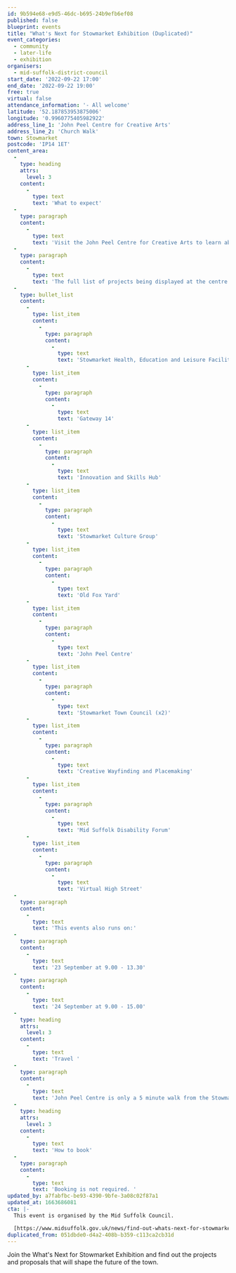 ```yaml
---
id: 9b594e68-e9d5-46dc-b695-24b9efb6ef08
published: false
blueprint: events
title: "What's Next for Stowmarket Exhibition (Duplicated)"
event_categories:
  - community
  - later-life
  - exhibition
organisers:
  - mid-suffolk-district-council
start_date: '2022-09-22 17:00'
end_date: '2022-09-22 19:00'
free: true
virtual: false
attendance_information: '- All welcome'
latitude: '52.187853953875006'
longitude: '0.9960775405982922'
address_line_1: 'John Peel Centre for Creative Arts'
address_line_2: 'Church Walk'
town: Stowmarket
postcode: 'IP14 1ET'
content_area:
  -
    type: heading
    attrs:
      level: 3
    content:
      -
        type: text
        text: 'What to expect'
  -
    type: paragraph
    content:
      -
        type: text
        text: 'Visit the John Peel Centre for Creative Arts to learn about the future projects and proposals for Stowmarket. Get involved in conversations and find out more about the upcoming plans. '
  -
    type: paragraph
    content:
      -
        type: text
        text: 'The full list of projects being displayed at the centre are:'
  -
    type: bullet_list
    content:
      -
        type: list_item
        content:
          -
            type: paragraph
            content:
              -
                type: text
                text: 'Stowmarket Health, Education and Leisure Facilities'
      -
        type: list_item
        content:
          -
            type: paragraph
            content:
              -
                type: text
                text: 'Gateway 14'
      -
        type: list_item
        content:
          -
            type: paragraph
            content:
              -
                type: text
                text: 'Innovation and Skills Hub'
      -
        type: list_item
        content:
          -
            type: paragraph
            content:
              -
                type: text
                text: 'Stowmarket Culture Group'
      -
        type: list_item
        content:
          -
            type: paragraph
            content:
              -
                type: text
                text: 'Old Fox Yard'
      -
        type: list_item
        content:
          -
            type: paragraph
            content:
              -
                type: text
                text: 'John Peel Centre'
      -
        type: list_item
        content:
          -
            type: paragraph
            content:
              -
                type: text
                text: 'Stowmarket Town Council (x2)'
      -
        type: list_item
        content:
          -
            type: paragraph
            content:
              -
                type: text
                text: 'Creative Wayfinding and Placemaking'
      -
        type: list_item
        content:
          -
            type: paragraph
            content:
              -
                type: text
                text: 'Mid Suffolk Disability Forum'
      -
        type: list_item
        content:
          -
            type: paragraph
            content:
              -
                type: text
                text: 'Virtual High Street'
  -
    type: paragraph
    content:
      -
        type: text
        text: 'This events also runs on:'
  -
    type: paragraph
    content:
      -
        type: text
        text: '23 September at 9.00 - 13.30'
  -
    type: paragraph
    content:
      -
        type: text
        text: '24 September at 9.00 - 15.00'
  -
    type: heading
    attrs:
      level: 3
    content:
      -
        type: text
        text: 'Travel '
  -
    type: paragraph
    content:
      -
        type: text
        text: 'John Peel Centre is only a 5 minute walk from the Stowmarket train Station and a 5 minute walk from the Union Street Long Stay Car Park. '
  -
    type: heading
    attrs:
      level: 3
    content:
      -
        type: text
        text: 'How to book'
  -
    type: paragraph
    content:
      -
        type: text
        text: 'Booking is not required. '
updated_by: a7fabfbc-be93-4390-9bfe-3a08c02f87a1
updated_at: 1663686081
cta: |-
  This event is organised by the Mid Suffolk Council. 

  [https://www.midsuffolk.gov.uk/news/find-out-whats-next-for-stowmarket-at-public-exhibition/](https://www.midsuffolk.gov.uk/news/find-out-whats-next-for-stowmarket-at-public-exhibition/)
duplicated_from: 051dbde0-d4a2-408b-b359-c113ca2cb31d
---
```

Join the What's Next for Stowmarket Exhibition and find out the projects and proposals that will shape the future of the town.